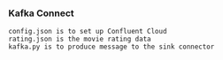 ### Kafka Connect
```
config.json is to set up Confluent Cloud
rating.json is the movie rating data
kafka.py is to produce message to the sink connector
```